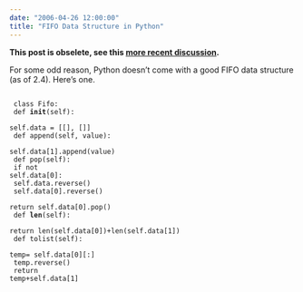 ```yaml
---
date: "2006-04-26 12:00:00"
title: "FIFO Data Structure in Python"
---
```




__This post is obselete, see this [more recent discussion](http://www.daniel-lemire.com/blog/archives/2006/08/21/efficient-fifoqueue-data-structure-in-python/).__

For some odd reason, Python doesn&rsquo;t come with a good FIFO data structure (as of 2.4). Here&rsquo;s one.

<code><br/>
class Fifo:<br/>
def __init__(self):<br/>
self.data = [[], []]<br/>
def append(self, value):<br/>
self.data[1].append(value)<br/>
def pop(self):<br/>
if not self.data[0]:<br/>
self.data.reverse()<br/>
self.data[0].reverse()<br/>
return self.data[0].pop()<br/>
def __len__(self):<br/>
return len(self.data[0])+len(self.data[1])<br/>
def tolist(self):<br/>
temp= self.data[0][:]<br/>
temp.reverse()<br/>
return temp+self.data[1]<br/>
</code>

